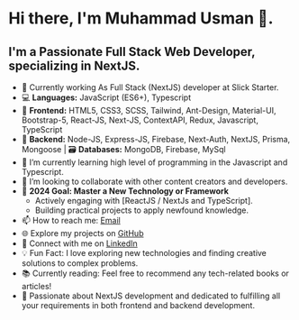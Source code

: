 # Hi there, I'm Muhammad Usman 👋.
## I'm a Passionate Full Stack Web Developer, specializing in NextJS.
- 🔭 Currently working As Full Stack (NextJS) developer at Slick Starter.
- 💻 **Languages:** JavaScript (ES6+), Typescript
- 🎨 **Frontend:** HTML5, CSS3, SCSS, Tailwind, Ant-Design, Material-UI, Bootstrap-5, React-JS, Next-JS, ContextAPI, Redux, Javascript, TypeScript
- 🚀 **Backend:** Node-JS, Express-JS, Firebase, Next-Auth, NextJS, Prisma, Mongoose | 🗃️  **Databases:** MongoDB, Firebase, MySql
- 🌱 I’m currently learning high level of programming in the Javascript and Typescript.
- 👯 I’m looking to collaborate with other content creators and developers.
- 🎯 **2024 Goal: Master a New Technology or Framework**
  - Actively engaging with [ReactJS / NextJs and TypeScript].
  - Building practical projects to apply newfound knowledge.
- 📫 How to reach me: [Email](mailto:mirzausman9006@gmail.com "Send an Email")
- 🌐 Explore my projects on [GitHub](https://github.com/MirzaUsman733/MirzaUsman733 "Visit GitHub Profile")
- 💼 Connect with me on [LinkedIn](https://www.linkedin.com/in/mirzausman-developer/ "Connect on LinkedIn")
- 💡 Fun Fact: I love exploring new technologies and finding creative solutions to complex problems.
- 📚 Currently reading: Feel free to recommend any tech-related books or articles!
- 🚀 Passionate about NextJS development and dedicated to fulfilling all your requirements in both frontend and backend development.
  
<!---
MirzaUsman733/MirzaUsman733 is a ✨ special ✨ repository because its `README.md` (this file) appears on your GitHub profile.
You can click the Preview link to take a look at your changes.
--->
